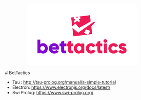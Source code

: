 <p align="center">
<img src="https://github.com/LorenzoLongarini/BetTactics/blob/main/BetTacticsLogo.png">
</p>
# BetTactics

- Tau : http://tau-prolog.org/manual/a-simple-tutorial
- Electron: https://www.electronjs.org/docs/latest/
- Swi Prolog: https://www.swi-prolog.org/

